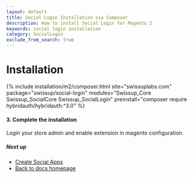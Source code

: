```yaml
---
layout: default
title: Social Login Installation via Composer
description: How to install Social Login for Magento 2
keywords: social login installation
category: SocialLogin
exclude_from_search: true
---
```


# Installation

{% include installation/m2/composer.html site="swissuplabs.com" package="swissup/social-login" modules="Swissup_Core Swissup_SocialCore Swissup_SocialLogin" preinstall="composer require hybridauth/hybridauth:^3.0" %}

#### 3. Complete the installation

Login your store admin and enable extension in magento configuration.

##### Next up

 -  [Create Social Apps](/m2/extensions/social-login/api)
 -  [Back to docs homepage](/m2/extensions/social-login)
